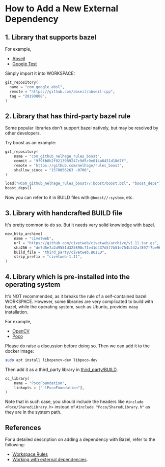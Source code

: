 # How to Add a New External Dependency

## 1. Library that supports bazel

For example,

* [Abseil](https://github.com/abseil/abseil-cpp)
* [Google Test](https://github.com/google/googletest)

Simply import it into WORKSPACE:

```python
git_repository(
  name = "com_google_absl",
  remote = "https://github.com/abseil/abseil-cpp",
  tag = "20190808",
)
```

## 2. Library that has third-party bazel rule

Some popular libraries don't support bazel natively, but may be resolved by
other developers.

Try boost as an example:

```python
git_repository(
    name = "com_github_nelhage_rules_boost",
    commit = "9f9fb8b2f0213989247c9d5c0e814a8451d18d7f",
    remote = "https://github.com/nelhage/rules_boost",
    shallow_since = "1570056263 -0700",
)

load("@com_github_nelhage_rules_boost//:boost/boost.bzl", "boost_deps")
boost_deps()
```

Now you can refer to it in BUILD files with `@boost//:system`, etc.

## 3. Library with handcrafted BUILD file

It's pretty common to do so. But it needs very solid knowledge with bazel.

```python
new_http_archive(
    name = "civetweb",
    url = "https://github.com/civetweb/civetweb/archive/v1.11.tar.gz",
    sha256 = "de7d5e7a2d9551d325898c71e41d437d5f7b51e754b242af897f7be96e713a42",
    build_file = "third_party/civetweb.BUILD",
    strip_prefix = "civetweb-1.11",
)
```

## 4. Library which is pre-installed into the operating system

It's NOT recommended, as it breaks the rule of a self-contained bazel WORKSPACE.
However, some libraries are very complicated to build with bazel, while the
operating system, such as Ubuntu, provides easy installation.

For example,

* [OpenCV](https://github.com/opencv/opencv)
* [Poco](https://github.com/pocoproject/poco)

Please do raise a discussion before doing so. Then we can add it to the docker
image:

```bash
sudo apt install libopencv-dev libpoco-dev
```

Then add it as a third_party library in
[third_party/BUILD](https://github.com/ApolloAuto/apollo/blob/master/third_party/BUILD).

```python
cc_library(
    name = "PocoFoundation",
    linkopts = ["-lPocoFoundation"],
)
```

Note that in such case, you should include the headers like
`#include <Poco/SharedLibrary.h>` instead of `#include "Poco/SharedLibrary.h"`
as they are in the system path.

## References

For a detailed description on adding a dependency with Bazel, refer to the following:
* [Workspace Rules](https://bazel.build/versions/master/docs/be/workspace.html)
* [Working with external dependencies](https://docs.bazel.build/versions/master/external.html).
